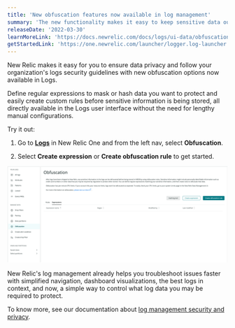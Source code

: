 ```yaml
--- 
title: 'New obfuscation features now available in log management'
summary: 'The new functionality makes it easy to keep sensitive data out of logs'
releaseDate: '2022-03-30'
learnMoreLink: 'https://docs.newrelic.com/docs/logs/ui-data/obfuscation-ui/'
getStartedLink: 'https://one.newrelic.com/launcher/logger.log-launcher'
---
```

 
New Relic makes it easy for you to ensure data privacy and follow your organization's logs security guidelines with new obfuscation options now available in Logs.
 
Define regular expressions to mask or hash data you want to protect and easily create custom rules before sensitive information is being stored, all directly available in the Logs user interface without the need for lengthy manual configurations.
 
Try it out:
 
1. Go to [**Logs**](https://one.newrelic.com/launcher/logger.log-launcher) in New Relic One and from the left nav, select **Obfuscation**.
 
2. Select **Create expression** or **Create obfuscation rule** to get started.
 
!["Logs obfuscation UI"](./images/obfuscation_ui.png "Logs obfuscation UI")
 
New Relic's log management already helps you troubleshoot issues faster with simplified navigation, dashboard visualizations, the best logs in context, and now, a simple way to control what log data you may be required to protect.
 
To know more, see our documentation about [log management security and privacy](https://docs.newrelic.com/docs/logs/get-started/new-relics-log-management-security-privacy).
